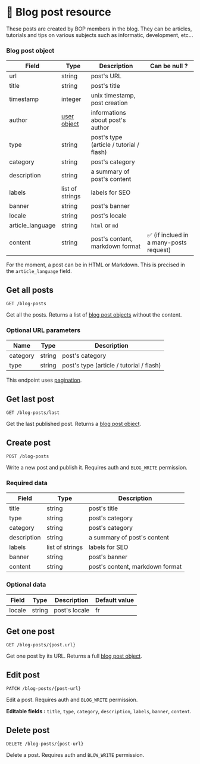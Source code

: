 # 📰 Blog post resource

These posts are created by BOP members in the blog. They can be articles, tutorials and tips on various subjects such as informatic, development, etc...

### Blog post object

| Field            | Type                   | Description                              | Can be null ?                           |
| ---------------- | ---------------------- | ---------------------------------------- | --------------------------------------- |
| url              | string                 | post's URL                               |                                         |
| title            | string                 | post's title                             |                                         |
| timestamp        | integer                | unix timestamp, post creation            |                                         |
| author           | [user object](User.md) | informations about post's author         |                                         |
| type             | string                 | post's type (article / tutorial / flash) |                                         |
| category         | string                 | post's category                          |                                         |
| description      | string                 | a summary of post's content              |                                         |
| labels           | list of strings        | labels for SEO                           |                                         |
| banner           | string                 | post's banner                            |                                         |
| locale           | string                 | post's locale                            |                                         |
| article_language | string                 | `html` or `md`                           |                                         |
| content          | string                 | post's content, markdown format          | ✅ (if inclued in a many-posts request) |

For the moment, a post can be in HTML or Markdown. This is precised in the `article_language` field.

## Get all posts

`GET /blog-posts`

Get all the posts. Returns a list of [blog post objects](#blog-post-object) without the content.

### Optional URL parameters

| Name     | Type   | Description                              |
| -------- | ------ | ---------------------------------------- |
| category | string | post's category                          |
| type     | string | post's type (article / tutorial / flash) |

This endpoint uses [pagination](../topics/Pagination.md).

## Get last post

`GET /blog-posts/last`

Get the last published post. Returns a [blog post object](#blog-post-object).

## Create post

`POST /blog-posts`

Write a new post and publish it. Requires auth and `BLOG_WRITE` permission.

### Required data

| Field       | Type            | Description                     |
| ----------- | --------------- | ------------------------------- |
| title       | string          | post's title                    |
| type        | string          | post's category                 |
| category    | string          | post's category                 |
| description | string          | a summary of post's content     |
| labels      | list of strings | labels for SEO                  |
| banner      | string          | post's banner                   |
| content     | string          | post's content, markdown format |

### Optional data

| Field  | Type   | Description   | Default value |
| ------ | ------ | ------------- | ------------- |
| locale | string | post's locale | fr            |

## Get one post

`GET /blog-posts/{post.url}`

Get one post by its URL. Returns a full [blog post object](#blog-post-object).

## Edit post

`PATCH /blog-posts/{post-url}`

Edit a post. Requires auth and `BLOG_WRITE` permission.

**Editable fields :** `title`, `type`, `category`, `description`, `labels`, `banner`, `content`.

## Delete post

`DELETE /blog-posts/{post-url}`

Delete a post. Requires auth and `BLOW_WRITE` permission.

